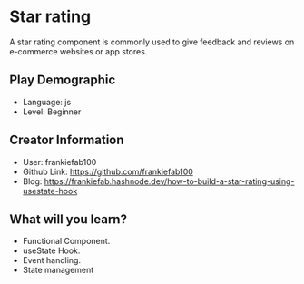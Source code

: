 # Star rating

A star rating component is commonly used to give feedback and reviews on e-commerce websites or app stores.

## Play Demographic

- Language: js
- Level: Beginner

## Creator Information

- User: frankiefab100
- Github Link: https://github.com/frankiefab100
- Blog: https://frankiefab.hashnode.dev/how-to-build-a-star-rating-using-usestate-hook

## What will you learn?

- Functional Component.
- useState Hook.
- Event handling.
- State management
